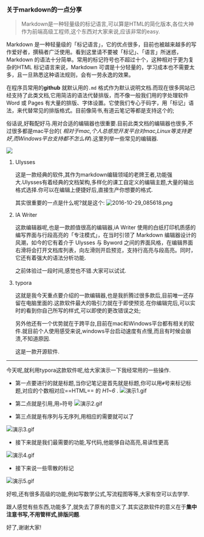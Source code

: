 ### 关于markdown的一点分享

> Markdown是一种轻量级的标记语言,可以算是HTML的简化版本,各位大神作为前端高级工程师,这个东西对大家来说,应该非常的easy.

Markdown 是一种轻量级的「标记语言」，它的优点很多，目前也被越来越多的写作爱好者，撰稿者广泛使用。看到这里请不要被「标记」、「语言」所迷惑，Markdown 的语法十分简单。常用的标记符号也不超过十个，这种相对于更为复杂的HTML 标记语言来说，Markdown 可谓是十分轻量的，学习成本也不需要太多，且一旦熟悉这种语法规则，会有一劳永逸的效果。

在程序员常用的**github** 就默认用的`.md` 格式作为默认说明文档.而现在很多网站已经支持了此类文档,它用简洁的语法代替排版，而不像一般我们用的字处理软件 Word 或 Pages 有大量的排版、字体设置。它使我们专心于码字，用「标记」语法，来代替常见的排版格式。目前像简书,有道云笔记等都是支持这个的;

俗话说,好鞍配好马.用对合适的编辑器也很重要.目前此类文档的编辑器也很多,不过很多都是mac平台的( *相对于mac,个人总感觉开发平台对mac,Linux等支持更好,而Windows平台支持都不怎么样*).这里列举一些常见的编辑器.

![](http://upload-images.jianshu.io/upload_images/2209076-b2b69943616617fb.jpg?imageMogr2/auto-orient/strip%7CimageView2/2/w/1240) 

1. Ulysses 

   这是一款经典的软件,其作为markdown编辑领域的老牌王者,功能强大.Ulysses有着经典的文档架构,多样化的课工自定义的编辑主题,大量的输出格式选择.你可以在编辑上便捷好后,直接生产你想要的格式.

   其实很重要的一点是什么呢?就是这个:
![2016-10-29_085618.png](http://upload-images.jianshu.io/upload_images/2209076-5d0fa80f9c000f91.png?imageMogr2/auto-orient/strip%7CimageView2/2/w/1240)


2. IA Writer

   这款编辑器呢,也是一款颜值很高的编辑器,iA Writer 使用的白纸打印机质感的编写界面与行段高亮的「专注模式」，在当时引领了 Markdown 编辑器设计的风潮，如今的它有着介于 Ulysses 与 Byword 之间的界面风格，在编辑界面右滑将会打开文档库列表，向左滑则开启预览，支持行高亮与段高亮。同时，它还有着强大的语法分析功能.

   之前体验过一段时间,感觉也不错.大家可以试试.

3. typora

   这就是我今天重点要介绍的一款编辑器,也是我折腾过很多款后,目前唯一还存留在电脑里面的.这款软件最大的吸引力就在于即使预览.在你编辑完后,可以实时的看到你自己所写的样式,可以即使的更改错误之处;

   另外他还有一个优势就在于跨平台,目前在mac和Windows平台都有相关的软件.就目前个人使用感受来说,windows平台启动速度有点慢,而且有时候会崩溃,不知道原因.

   这是一款开源软件.

------

今天呢,就利用typora这款软件呢,给大家演示一下我经常用的一些操作.

- 第一点要进行的就是标题,当你记笔记是首先就是标题,你可以用`#`号来标记标题,对应的个数相对应==HTML== 的 *H1~6* . 
![演示1.gif](http://upload-images.jianshu.io/upload_images/2209076-c456ee5ccf9b069e.gif?imageMogr2/auto-orient/strip)

- 第二点就是引用,用`>`符号 
![演示2.gif](http://upload-images.jianshu.io/upload_images/2209076-f5bd4703ade3c756.gif?imageMogr2/auto-orient/strip)

- 第三点就是有序列与无序列,用相应的需要就可以了


![演示3.gif](http://upload-images.jianshu.io/upload_images/2209076-ee2be71a2ed6408c.gif?imageMogr2/auto-orient/strip)


- 接下来就是我们最需要的功能,写代码,他能够自动高亮,易读性更高 

![演示4.gif](http://upload-images.jianshu.io/upload_images/2209076-51f0cbe4c95e3854.gif?imageMogr2/auto-orient/strip)

- 接下来说一些零散的标记 

![演示5.gif](http://upload-images.jianshu.io/upload_images/2209076-459cb67147641268.gif?imageMogr2/auto-orient/strip)


  好啦,还有很多高级的功能,例如写数学公式,写流程图等等,大家有空可以去学学.

  跟人感觉有些东西,功能多了,就失去了原有的意义了.其实这款软件的意义在于**集中注意书写,不用管样式,排版问题**.

  好了,谢谢大家!
